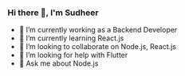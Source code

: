 ### Hi there 👋, I'm Sudheer

- 🔭 I’m currently working as a Backend Developer
- 🌱 I’m currently learning React.js
- 👯 I’m looking to collaborate on Node.js, React.js
- 🤔 I’m looking for help with Flutter
- 💬 Ask me about Node.js
